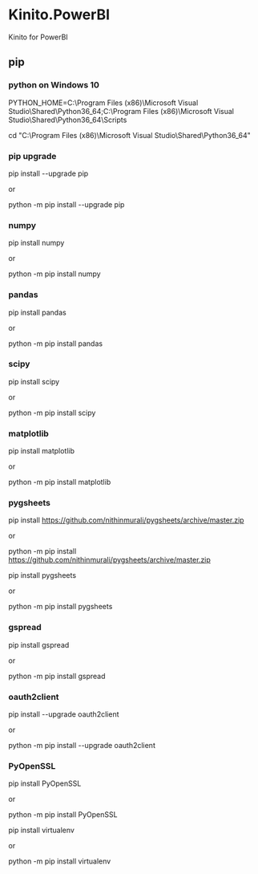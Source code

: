 # Kinito.PowerBI
Kinito for PowerBI

## pip

### python on Windows 10

PYTHON_HOME=C:\Program Files (x86)\Microsoft Visual Studio\Shared\Python36_64;C:\Program Files (x86)\Microsoft Visual Studio\Shared\Python36_64\Scripts

cd "C:\Program Files (x86)\Microsoft Visual Studio\Shared\Python36_64"

### pip upgrade

pip install --upgrade pip

or 

python -m pip install --upgrade pip

### numpy

pip install numpy

or

python -m pip install numpy

### pandas

pip install pandas

or

python -m pip install pandas

### scipy

pip install scipy

or

python -m pip install scipy

### matplotlib

pip install matplotlib

or

python -m pip install matplotlib

### pygsheets

pip install https://github.com/nithinmurali/pygsheets/archive/master.zip

or

python -m pip install https://github.com/nithinmurali/pygsheets/archive/master.zip


pip install pygsheets

or

python -m pip install pygsheets

### gspread

pip install gspread

or

python -m pip install gspread

### oauth2client

pip install --upgrade oauth2client

or

python -m pip install --upgrade oauth2client

### PyOpenSSL

pip install PyOpenSSL

or

python -m pip install PyOpenSSL


pip install virtualenv

or

python -m pip install virtualenv
